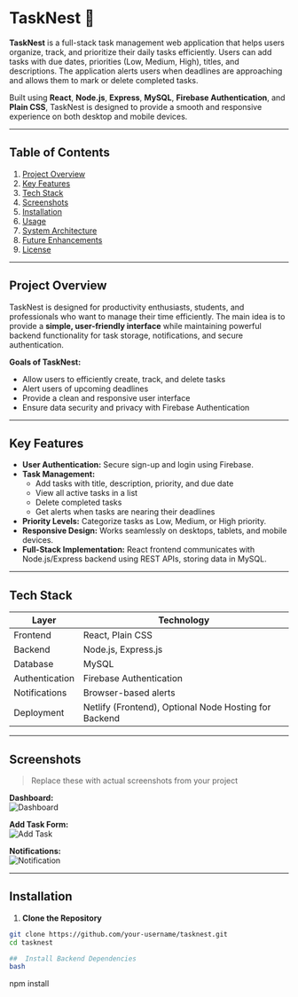 # TaskNest 📝

**TaskNest** is a full-stack task management web application that helps users organize, track, and prioritize their daily tasks efficiently. Users can add tasks with due dates, priorities (Low, Medium, High), titles, and descriptions. The application alerts users when deadlines are approaching and allows them to mark or delete completed tasks.  

Built using **React**, **Node.js**, **Express**, **MySQL**, **Firebase Authentication**, and **Plain CSS**, TaskNest is designed to provide a smooth and responsive experience on both desktop and mobile devices.  

---

## Table of Contents

1. [Project Overview](#project-overview)  
2. [Key Features](#key-features)  
3. [Tech Stack](#tech-stack)  
4. [Screenshots](#screenshots)  
5. [Installation](#installation)  
6. [Usage](#usage)  
7. [System Architecture](#system-architecture)  
8. [Future Enhancements](#future-enhancements)  
9. [License](#license)  

---

## Project Overview

TaskNest is designed for productivity enthusiasts, students, and professionals who want to manage their time efficiently. The main idea is to provide a **simple, user-friendly interface** while maintaining powerful backend functionality for task storage, notifications, and secure authentication.  

**Goals of TaskNest:**  
- Allow users to efficiently create, track, and delete tasks  
- Alert users of upcoming deadlines  
- Provide a clean and responsive user interface  
- Ensure data security and privacy with Firebase Authentication  

---

## Key Features

- **User Authentication:** Secure sign-up and login using Firebase.  
- **Task Management:**  
  - Add tasks with title, description, priority, and due date  
  - View all active tasks in a list  
  - Delete completed tasks  
  - Get alerts when tasks are nearing their deadlines  
- **Priority Levels:** Categorize tasks as Low, Medium, or High priority.  
- **Responsive Design:** Works seamlessly on desktops, tablets, and mobile devices.  
- **Full-Stack Implementation:** React frontend communicates with Node.js/Express backend using REST APIs, storing data in MySQL.  

---

## Tech Stack

| Layer           | Technology                  |
|-----------------|-----------------------------|
| Frontend        | React, Plain CSS            |
| Backend         | Node.js, Express.js         |
| Database        | MySQL                       |
| Authentication  | Firebase Authentication     |
| Notifications   | Browser-based alerts        |
| Deployment      | Netlify (Frontend), Optional Node Hosting for Backend |

---

## Screenshots

> Replace these with actual screenshots from your project  

**Dashboard:**  
![Dashboard](./screenshots/dashboard.png)  

**Add Task Form:**  
![Add Task](./screenshots/add-task.png)  

**Notifications:**  
![Notification](./screenshots/notification.png)  

---

## Installation

1. **Clone the Repository**  

```bash
git clone https://github.com/your-username/tasknest.git
cd tasknest

##  Install Backend Dependencies
bash
```
npm install
```
